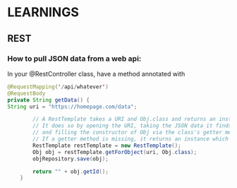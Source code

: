 # LEARNINGS
## REST
### How to pull JSON data from a web api:
In your @RestController class, have a method annotated with

```java
@RequestMapping('/api/whatever')
@RequestBody
private String getData() {
String uri = "https://homepage.com/data";

        // A RestTemplate takes a URI and Obj.class and returns an instance of Obj.
        // It does so by opening the URI, taking the JSON data it finds there,
        // and filling the constructor of Obj via the class's getter methods.
        // If a getter method is missing, it returns an instance which lacks that field attribute.
        RestTemplate restTemplate = new RestTemplate();
        Obj obj = restTemplate.getForObject(uri, Obj.class);
        objRepository.save(obj);

        return "" + obj.getId();
    }
```
